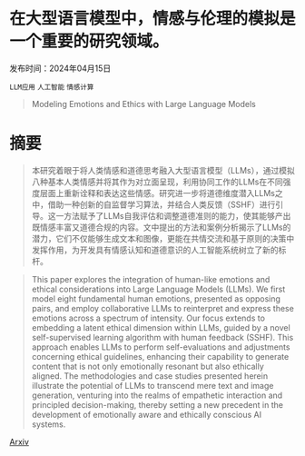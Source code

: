 # 在大型语言模型中，情感与伦理的模拟是一个重要的研究领域。

发布时间：2024年04月15日

`LLM应用` `人工智能` `情感计算`

> Modeling Emotions and Ethics with Large Language Models

# 摘要

> 本研究着眼于将人类情感和道德思考融入大型语言模型（LLMs），通过模拟八种基本人类情感并将其作为对立面呈现，利用协同工作的LLMs在不同强度层面上重新诠释和表达这些情感。研究进一步将道德维度潜入LLMs之中，借助一种创新的自监督学习算法，并结合人类反馈（SSHF）进行引导。这一方法赋予了LLMs自我评估和调整道德准则的能力，使其能够产出既情感丰富又道德合规的内容。文中提出的方法和案例分析揭示了LLMs的潜力，它们不仅能够生成文本和图像，更能在共情交流和基于原则的决策中发挥作用，为开发具有情感认知和道德意识的人工智能系统树立了新的标杆。

> This paper explores the integration of human-like emotions and ethical considerations into Large Language Models (LLMs). We first model eight fundamental human emotions, presented as opposing pairs, and employ collaborative LLMs to reinterpret and express these emotions across a spectrum of intensity. Our focus extends to embedding a latent ethical dimension within LLMs, guided by a novel self-supervised learning algorithm with human feedback (SSHF). This approach enables LLMs to perform self-evaluations and adjustments concerning ethical guidelines, enhancing their capability to generate content that is not only emotionally resonant but also ethically aligned. The methodologies and case studies presented herein illustrate the potential of LLMs to transcend mere text and image generation, venturing into the realms of empathetic interaction and principled decision-making, thereby setting a new precedent in the development of emotionally aware and ethically conscious AI systems.

[Arxiv](https://arxiv.org/abs/2404.13071)